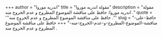 +++
author = "اندريه موروا"
title = "مقولة اندريه موروا"
description = "مقولة اندريه موروا: حافظ على مناقشة الموضوع المطروح و عدم الخروج منه ."
quote = '''حافظ على مناقشة الموضوع المطروح و عدم الخروج منه .''' 
slug = "حافظ-على-مناقشة-الموضوع-المطروح-و-عدم-الخروج-منه-"
+++
حافظ على مناقشة الموضوع المطروح و عدم الخروج منه .
